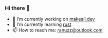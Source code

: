 ### Hi there 👋

- 🔭 I’m currently working on [makeall.dev](https://makeall.dev/)
- 🌱 I’m currently learning [rust](https://www.rust-lang.org/)
- 📫 How to reach me: ranuzz@outlook.com



<!--
**ranuzz/ranuzz** is a ✨ _special_ ✨ repository because its `README.md` (this file) appears on your GitHub profile.

|Header1 |Header2  |
--- | --- |
|data1|data2|
|data1|data2|
|data1|data2|
|data1|data2|
|data1|data2|
|data1|data2|

Here are some ideas to get you started:

- 🔭 I’m currently working on ...
- 🌱 I’m currently learning ...
- 👯 I’m looking to collaborate on ...
- 🤔 I’m looking for help with ...
- 💬 Ask me about ...
- 📫 How to reach me: ...
- 😄 Pronouns: ...
- ⚡ Fun fact: ...
-->
